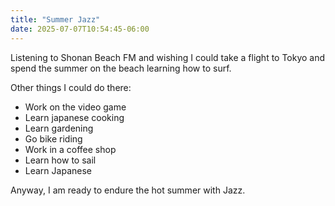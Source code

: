 ```yaml
---
title: "Summer Jazz"
date: 2025-07-07T10:54:45-06:00
---
```

Listening to Shonan Beach FM and wishing I could take a flight to Tokyo and spend the summer on the beach learning how to surf. 

Other things I could do there:

- Work on the video game
- Learn japanese cooking
- Learn gardening
- Go bike riding
- Work in a coffee shop
- Learn how to sail
- Learn Japanese

Anyway, I am ready to endure the hot summer with Jazz. 

